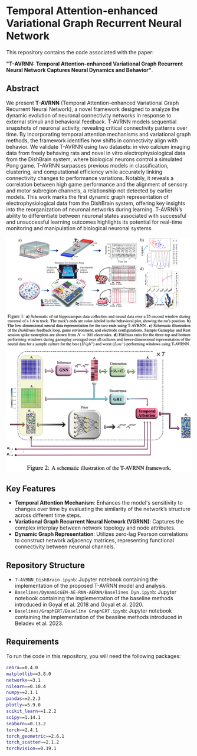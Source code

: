 # Temporal Attention-enhanced Variational Graph Recurrent Neural Network

This repository contains the code associated with the paper:

**"T-AVRNN: Temporal Attention-enhanced Variational Graph Recurrent Neural Network Captures Neural Dynamics and Behavior"**.

## Abstract

We present **T-AVRNN** (Temporal Attention-enhanced Variational Graph Recurrent Neural Network), a novel framework designed to analyze the dynamic evolution of neuronal connectivity networks in response to external stimuli and behavioral feedback. T-AVRNN models sequential snapshots of neuronal activity, revealing critical connectivity patterns over time. By incorporating temporal attention mechanisms and variational graph methods, the framework identifies how shifts in connectivity align with behavior. We validate T-AVRNN using two datasets: in vivo calcium imaging data from freely behaving rats and novel in vitro electrophysiological data from the DishBrain system, where biological neurons control a simulated Pong game. T-AVRNN surpasses previous models in classification, clustering, and computational efficiency while accurately linking connectivity changes to performance variations. Notably, it reveals a correlation between high game performance and the alignment of sensory and motor subregion channels, a relationship not detected by earlier models. This work marks the first dynamic graph representation of electrophysiological data from the DishBrain system, offering key insights into the reorganization of neuronal networks during learning. T-AVRNN’s ability to differentiate between neuronal states associated with successful and unsuccessful learning outcomes highlights its potential for real-time monitoring and manipulation of biological neuronal systems.

<div style="text-align: center;">
    <img src="images/Schematic.png" alt="DishBrain Feedback Loop" width="700"/>
</div>

<div style="text-align: center;">
    <img src="images/T-AVRNN_pipeline.png" alt="Pipeline" width="700"/>
</div>



## Key Features

- **Temporal Attention Mechanism**: Enhances the model's sensitivity to changes over time by evaluating the similarity of the network’s structure across different time steps.
- **Variational Graph Recurrent Neural Network (VGRNN)**: Captures the complex interplay between network topology and node attributes.
- **Dynamic Graph Representation**: Utilizes zero-lag Pearson correlations to construct network adjacency matrices, representing functional connectivity between neuronal channels.

## Repository Structure

- `T-AVRNN_DishBrain.ipynb`: Jupyter notebook containing the implementation of the proposed T-AVRNN model and analysis.
- `Baselines/DynamicGEM-AE-RNN-AERNN/Baselines Dyn.ipynb`: Jupyter notebook containing the implementation of the baseline methods introduced in Goyal et al. 2018 and Goyal et al. 2020.
- `Baselines/GraphERT/Baseline GraphERT.ipynb`: Jupyter notebook containing the implementation of the beasline methods introduced in Beladev et al. 2023.

## Requirements

To run the code in this repository, you will need the following packages:


```bash
cebra==0.4.0
matplotlib==3.8.0
networkx==3.1
nilearn==0.10.4
numpy==2.1.1
pandas==2.2.3
plotly==5.9.0
scikit_learn==1.2.2
scipy==1.14.1
seaborn==0.13.2
torch==2.4.1
torch_geometric==2.6.1
torch_scatter==2.1.2
torchvision==0.19.1



